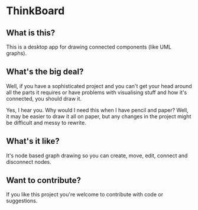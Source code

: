 # ThinkBoard

## What is this?
This is a desktop app for drawing connected components (like UML graphs).

## What's the big deal?
Well, if you have a sophisticated project and you can't get your head around all the parts it requires or have problems with
visualising stuff and how it's connected, you should draw it.

Yes, I hear you. Why would I need this when I have pencil and paper?
Well, it may be easier to draw it all on paper, but any changes in the project might be difficult and messy to rewrite.

## What's it like?
It's node based graph drawing so you can create, move, edit, connect and disconnect nodes.

## Want to contribute?
If you like this project you're welcome to contribute with code or suggestions.
